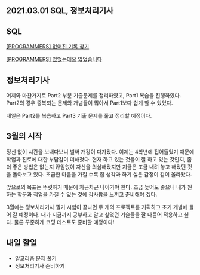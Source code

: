 ## 2021.03.01 SQL, 정보처리기사

## SQL

[[PROGRAMMERS] 없어진 기록 찾기](https://hyeonic.tistory.com/152)

[[PROGRAMMERS] 있었는데요 없었습니다](https://hyeonic.tistory.com/153)

## 정보처리기사
어제와 마찬가지로 Part2 부분 기출문제를 정리하였고, Part1 복습을 진행하였다. Part2의 경우 중복되는 문제와 개념들이 많아서 Part1보다 쉽게 할 수 있었다.

내일은 Part2를 복습하고 Part3 기출 문제를 풀고 정리할 예정이다.

## 3월의 시작
정신 없이 시간을 보내다보니 벌써 개강이 다가왔다. 이제는 4학년에 접어들었기 때문에 학업과 진로에 대한 부담감이 더해졌다. 현재 하고 있는 것들이 잘 하고 있는 것인지, 좀 더 좋은 방법은 없는지 끊임없이 자신을 의심해왔지만 지금은 조금 내려 놓고 해왔던 것을 돌아보고 있다. 조급한 마음을 가질 수록 잡 생각과 하기 싫은 감정이 같이 올라왔다. 

앞으로의 목표는 뚜렷하기 때문에 차근차근 나아가야 한다. 조금 늦어도 좋으니 내가 원하는 학문과 직업을 가질 수 있는 것에 감사함을 느끼고 준비해야 겠다.

3월에는 정보처리기사 필기 시험이 끝나면 두 개의 프로젝트를 기획하고 초기 개발에 들어 갈 예정이다. 내가 지금까지 공부하고 알고 싶었던 기술들을 잘 다듬어 적용하고 싶다. 물론 꾸준하게 코딩 테스트도 준비할 예정이다!

## 내일 할일
 - 알고리즘 문제 풀기
 - 정보처리기사 준비하기